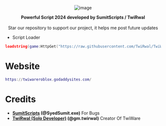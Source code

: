 <div align="center">
  <img src="https://github.com/mr-suno/Starry/assets/173532449/6ba40ef3-0acf-4500-a59e-806de26f9313" alt="image">

  <b>Powerful Script 2024 developed by SumitScripts / TwiRwal</b>
  <br><br>
  Star our repository to support our project, it helps me post future updates
</div>

* Script Loader
```lua
loadstring(game:HttpGet("https://raw.githubusercontent.com/TwiRwal/TwiWare/main/TwiLoader", true))()
```
# Website 
```lua
https://twiwareroblox.godaddysites.com/
```
# Credits
* **[SumitScripts](https://github.com/SumitScripts) (@SyedSumit.exe)** For Bugs
* **[TwiRwal (Solo Developer)](https://github.com/TwiRwal) (@gm.twirwal)** Creator Of TwiWare
